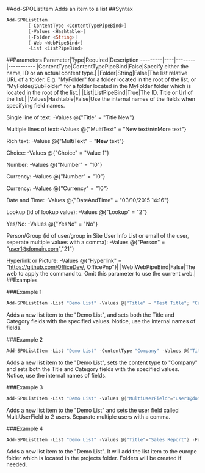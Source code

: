 #Add-SPOListItem
Adds an item to a list
##Syntax
```powershell
Add-SPOListItem
        [-ContentType <ContentTypePipeBind>]
        [-Values <Hashtable>]
        [-Folder <String>]
        [-Web <WebPipeBind>]
        -List <ListPipeBind>
```


##Parameters
Parameter|Type|Required|Description
---------|----|--------|-----------
|ContentType|ContentTypePipeBind|False|Specify either the name, ID or an actual content type.|
|Folder|String|False|The list relative URL of a folder. E.g. "MyFolder" for a folder located in the root of the list, or "MyFolder/SubFolder" for a folder located in the MyFolder folder which is located in the root of the list.|
|List|ListPipeBind|True|The ID, Title or Url of the list.|
|Values|Hashtable|False|Use the internal names of the fields when specifying field names.

Single line of text: -Values @{"Title" = "Title New"}

Multiple lines of text: -Values @{"MultiText" = "New text\n\nMore text"}

Rich text: -Values @{"MultiText" = "<strong>New</strong> text"}

Choice: -Values @{"Choice" = "Value 1"}

Number: -Values @{"Number" = "10"}

Currency: -Values @{"Number" = "10"}

Currency: -Values @{"Currency" = "10"}

Date and Time: -Values @{"DateAndTime" = "03/10/2015 14:16"}

Lookup (id of lookup value): -Values @{"Lookup" = "2"}

Yes/No: -Values @{"YesNo" = "No"}

Person/Group (id of user/group in Site User Info List or email of the user, seperate multiple values with a comma): -Values @{"Person" = "user1@domain.com","21"}

Hyperlink or Picture: -Values @{"Hyperlink" = "https://github.com/OfficeDev/, OfficePnp"}|
|Web|WebPipeBind|False|The web to apply the command to. Omit this parameter to use the current web.|
##Examples

###Example 1
```powershell
Add-SPOListItem -List "Demo List" -Values @{"Title" = "Test Title"; "Category"="Test Category"}
```
Adds a new list item to the "Demo List", and sets both the Title and Category fields with the specified values. Notice, use the internal names of fields.

###Example 2
```powershell
Add-SPOListItem -List "Demo List" -ContentType "Company" -Values @{"Title" = "Test Title"; "Category"="Test Category"}
```
Adds a new list item to the "Demo List", sets the content type to "Company" and sets both the Title and Category fields with the specified values. Notice, use the internal names of fields.

###Example 3
```powershell
Add-SPOListItem -List "Demo List" -Values @{"MultiUserField"="user1@domain.com","user2@domain.com"}
```
Adds a new list item to the "Demo List" and sets the user field called MultiUserField to 2 users. Separate multiple users with a comma.

###Example 4
```powershell
Add-SPOListItem -List "Demo List" -Values @{"Title"="Sales Report"} -Folder "projects/europe"
```
Adds a new list item to the "Demo List". It will add the list item to the europe folder which is located in the projects folder. Folders will be created if needed.
